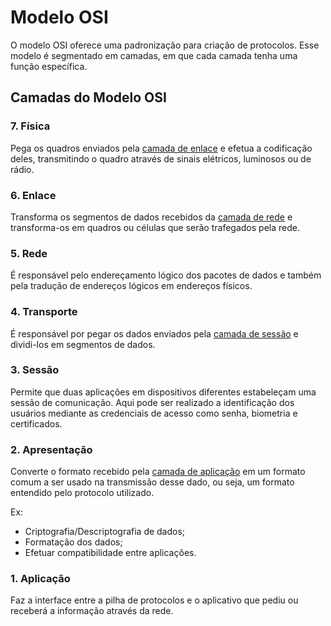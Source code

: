 # Modelo OSI

O modelo OSI oferece uma padronização para criação de protocolos. Esse modelo é
segmentado em camadas, em que cada camada tenha uma função específica.

## Camadas do Modelo OSI

### 7. Física

Pega os quadros enviados pela [camada de enlace](#6-enlace) e efetua a
codificação deles, transmitindo o quadro através de sinais elétricos,
luminosos ou de rádio.

### 6. Enlace

Transforma os segmentos de dados recebidos da [camada de rede](#5-rede) e
transforma-os em quadros ou células que serão trafegados pela rede.

### 5. Rede

É responsável pelo endereçamento lógico dos pacotes de dados e também pela
tradução de endereços lógicos em endereços físicos.

### 4. Transporte

É responsável por pegar os dados enviados pela [camada de sessão](#3-sessão)
e dividi-los em segmentos de dados.

### 3. Sessão

Permite que duas aplicações em dispositivos diferentes estabeleçam uma sessão
de comunicação. Aqui pode ser realizado a identificação dos usuários mediante
as credenciais de acesso como senha, biometria e certificados.

### 2. Apresentação

Converte o formato  recebido pela [camada de aplicação](#1-aplicação) em um
formato comum a ser usado na transmissão desse dado, ou seja, um formato
entendido pelo protocolo utilizado.

Ex:

- Criptografia/Descriptografia de dados;
- Formatação dos dados;
- Efetuar compatibilidade entre aplicações.

### 1. Aplicação

Faz a interface entre a pilha de protocolos e o aplicativo
que pediu ou receberá a informação através da rede.
